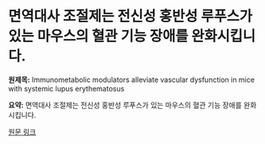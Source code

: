 # 면역대사 조절제는 전신성 홍반성 루푸스가 있는 마우스의 혈관 기능 장애를 완화시킵니다.

**원제목:** Immunometabolic modulators alleviate vascular dysfunction in mice with systemic lupus erythematosus

**요약:** 면역대사 조절제는 전신성 홍반성 루푸스가 있는 마우스의 혈관 기능 장애를 완화시킵니다.

[원문 링크](https://scholar.google.com/scholar_url?url=https://www.sciencedirect.com/science/article/pii/S0006295225004198&hl=ko&sa=X&d=4736335628040930953&ei=Gk53aL-hEffWieoPg4Tq4Qg&scisig=AAZF9b_nVFlw-GNC31ql7vCz2WCp&oi=scholaralrt&hist=BNQUaiIAAAAJ:14506666337630168194:AAZF9b_PeNf8wT0-VehjnTVRx6QU&html=&pos=0&folt=kw-top)
